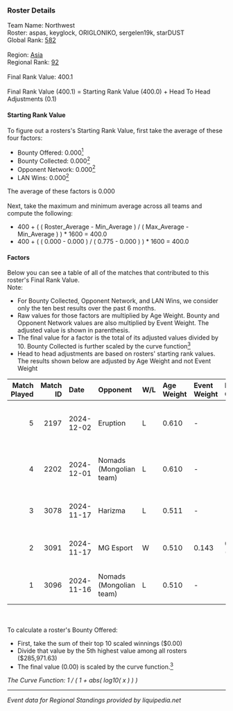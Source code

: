 ### Roster Details<br />
Team Name: Northwest<br />
Roster: aspas, keyglock, ORIGLONIKO, sergelen19k, starDUST<br />
Global Rank: [582](../../standings_global_2025_02_28.md)<br />
<br />
Region: [Asia]( ../../standings_asia_2025_02_28.md)<br />
Regional Rank: [92]( ../../standings_asia_2025_02_28.md)<br />
<br />
Final Rank Value:  400.1<br />
<br />
Final Rank Value (400.1) = Starting Rank Value (400.0) + Head To Head Adjustments (0.1)<br />

#### Starting Rank Value<br />
To figure out a rosters's Starting Rank Value, first take the average of these four factors:<br />
- Bounty Offered: 0.000[<sup>1</sup>](#table2)
- Bounty Collected: 0.000[<sup>2</sup>](#table1)
- Opponent Network: 0.000[<sup>2</sup>](#table1)
- LAN Wins: 0.000[<sup>2</sup>](#table1)

The average of these factors is 0.000<br />
<br />
Next, take the maximum and minimum average across all teams and compute the following:<br />
- 400 + ( ( Roster_Average - Min_Average ) / ( Max_Average - Min_Average ) ) * 1600 = 400.0
- 400 + ( ( 0.000 - 0.000 ) / ( 0.775 - 0.000 ) ) * 1600 = 400.0


#### Factors<br />
Below you can see a table of all of the matches that contributed to this roster's Final Rank Value.<br />
Note:<br />

- For Bounty Collected, Opponent Network, and LAN Wins, we consider only the ten best results over the past 6 months.
- Raw values for those factors are multiplied by Age Weight. Bounty and Opponent Network values are also multiplied by Event Weight. The adjusted value is shown in parenthesis.
- The final value for a factor is the total of its adjusted values divided by 10. Bounty Collected is further scaled by the curve function[<sup>3</sup>](#curveFunction)
- Head to head adjustments are based on rosters' starting rank values. The results shown below are adjusted by Age Weight and not Event Weight
<span id="table1"></span><br />


| Match Played | Match ID | Date       | Opponent                | W/L | Age Weight | Event Weight | Bounty Collected | Opponent Network | LAN Wins  | H2H Adj. | Roster                                             |
| -: | -: | :- | :- | :- | :- | :- | :- | :- | :- | -: | :- |
|            5 |     2197 | 2024-12-02 | Eruption                | L   | 0.610      | -            | -                | -                | -         |    -1.17 | aspas, keyglock, ORIGLONIKO, sergelen19k, starDUST |
|            4 |     2202 | 2024-12-01 | Nomads (Mongolian team) | L   | 0.610      | -            | -                | -                | -         |    -2.65 | aspas, keyglock, ORIGLONIKO, sergelen19k, starDUST |
|            3 |     3078 | 2024-11-17 | Harizma                 | L   | 0.511      | -            | -                | -                | -         |    -1.72 | 290, aspas, keyglock, ORIGLONIKO, starDUST         |
|            2 |     3091 | 2024-11-17 | MG Esport               | W   | 0.510      | 0.143        | 0.000 (0.000)    | 0.000 (0.000)    | 0 (0.000) |     7.88 | 290, aspas, keyglock, ORIGLONIKO, starDUST         |
|            1 |     3096 | 2024-11-16 | Nomads (Mongolian team) | L   | 0.510      | -            | -                | -                | -         |    -2.25 | 290, aspas, keyglock, ORIGLONIKO, starDUST         |

<br />
<span id="table2"></span><br />
To calculate a roster's Bounty Offered:<br />

- First, take the sum of their top 10 scaled winnings ($0.00)
- Divide that value by the 5th highest value among all rosters ($285,971.63)
- The final value (0.00) is scaled by the curve function.[<sup>3</sup>](#curveFunction)

<span id="curveFunction"></span>_The Curve Function: 1 / ( 1 + abs( log10( x ) ) )_<br />

---
_Event data for Regional Standings provided by liquipedia.net_<br />
